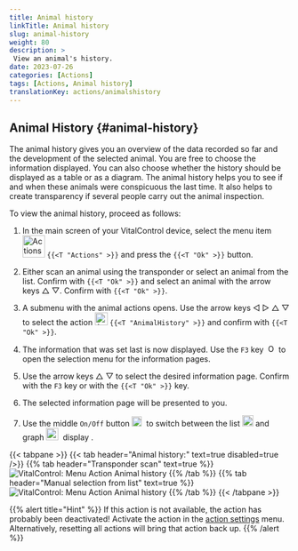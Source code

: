```yaml
---
title: Animal history
linkTitle: Animal history
slug: animal-history
weight: 80
description: >
 View an animal's history.
date: 2023-07-26
categories: [Actions]
tags: [Actions, Animal history]
translationKey: actions/animalshistory
---
```


## Animal History {#animal-history}

The animal history gives you an overview of the data recorded so far and the development of the selected animal. You are free to choose the information displayed. You can also choose whether the history should be displayed as a table or as a diagram. The animal history helps you to see if and when these animals were conspicuous the last time. It also helps to create transparency if several people carry out the animal inspection.

To view the animal history, proceed as follows:

1. In the main screen of your VitalControl device, select the menu item &nbsp;<img src="/icons/actions.svg" width="40" align="bottom" alt="Actions" />  `{{<T "Actions" >}}` and press the `{{<T "Ok" >}}` button.

2. Either scan an animal using the transponder or select an animal from the list. Confirm with `{{<T "Ok" >}}` and select an animal with the arrow keys △ ▽. Confirm with `{{<T "Ok" >}}`.

3. A submenu with the animal actions opens. Use the arrow keys ◁ ▷ △ ▽ to select the action <img src="/icons/actions/history.svg" width="23" align="bottom" alt="Animal history" /> `{{<T "AnimalHistory" >}}` and confirm with `{{<T "Ok" >}}`.

4. The information that was set last is now displayed. Use the `F3` key &nbsp;<img src="/icons/footer/open-popup.svg" width="15" align="bottom" alt="Open popup" /> to open the selection menu for the information pages.

5. Use the arrow keys △ ▽ to select the desired information page. Confirm with the `F3` key or with the `{{<T "Ok" >}}` key.

6. The selected information page will be presented to you.

7. Use the middle `On/Off` button <img src="/icons/footer/on-off.svg" width="18" align="bottom" alt="On/Off button" />&nbsp; to switch between the list <img src="/icons/footer/list.svg" width="20" align="bottom" alt="Liste display" /> and graph <img src="/icons/footer/chart.svg" width="22" align="bottom" alt="Chart display" />&nbsp; display .

{{< tabpane >}}
{{< tab header="Animal history:" text=true disabled=true />}}
{{% tab header="Transponder scan" text=true %}}
![VitalControl: Menu Action Animal history](../images/animalhistory-scan.png "Animal history")
{{% /tab %}}
{{% tab header="Manual selection from list" text=true %}}
![VitalControl: Menu Action Animal history](../images/animalhistory.png "Animal history")
{{% /tab %}}
{{< /tabpane >}}

{{% alert title="Hint" %}}
If this action is not available, the action has probably been deactivated! Activate the action in the [action settings](../setting/) menu. Alternatively, resetting all actions will bring that action back up.
{{% /alert %}}
